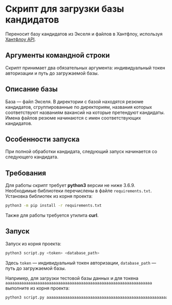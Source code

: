 # Скрипт для загрузки базы кандидатов

Переносит базу кандидатов из Экселя и файлов в Хантфлоу, используя [Хантфлоу API](https://github.com/huntflow/api).

## Аргументы командной строки

Скрипт принимает два обязательных аргумента: индивидуальный токен авторизации и путь до загружаемой базы.

## Описание базы

База&nbsp;&mdash; файл Экселя. В директории с базой находятся резюме кандидатов, сгруппированные по директориям, 
названия которых соответствуют названиям вакансий на которые претендуют кандидаты. Имена файлов резюме начинаются с 
имен соответствующих кандидатов.

## Особенности запуска

При полной обработки кандидата, следующий запуск начинается со следующего кандидата.

## Требования

Для работы скрипт требует **python3** версии не ниже 3.6.9. Необходимые библиотеки перечислены в файле `requirements.txt`. 
Установка библиотек из корня проекта:

```bash
python3 -m pip install -r requirements.txt
```

Также для работы требуется утилита **curl**.

## Запуск

Запуск из корня проекта:

```bash
python3 script.py <token> <database_path>
```

Здесь `token`&nbsp;&mdash; индивидуальный токен авторизации, `database_path`&nbsp;&mdash; путь до загружаемой базы.

Например, для загрузки тестовой базы данных и для токена `aaaaaaaaaaaaaaaaaaaaaaaaaaaaaaaaaaaaaaaaaaaaaaaaaaaaaaaaaaaaaaaa` выполните из корня проекта:

```bash
python3 script.py aaaaaaaaaaaaaaaaaaaaaaaaaaaaaaaaaaaaaaaaaaaaaaaaaaaaaaaaaaaaaaaa './data/Тестовая база.xlsx'
```
